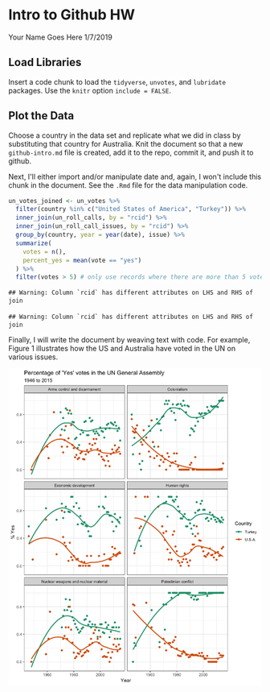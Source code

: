 Intro to Github HW
================
Your Name Goes Here
1/7/2019

Load Libraries
--------------

Insert a code chunk to load the `tidyverse`, `unvotes`, and `lubridate` packages. Use the `knitr` option `include = FALSE`.

Plot the Data
-------------

Choose a country in the data set and replicate what we did in class by substituting that country for Australia. Knit the document so that a new `github-intro.md` file is created, add it to the repo, commit it, and push it to github.

Next, I'll either import and/or manipulate date and, again, I won't include this chunk in the document. See the `.Rmd` file for the data manipulation code.

``` r
un_votes_joined <- un_votes %>%
  filter(country %in% c("United States of America", "Turkey")) %>%
  inner_join(un_roll_calls, by = "rcid") %>%
  inner_join(un_roll_call_issues, by = "rcid") %>%
  group_by(country, year = year(date), issue) %>%
  summarize(
    votes = n(),
    percent_yes = mean(vote == "yes")
  ) %>%
  filter(votes > 5) # only use records where there are more than 5 votes
```

    ## Warning: Column `rcid` has different attributes on LHS and RHS of join

    ## Warning: Column `rcid` has different attributes on LHS and RHS of join

Finally, I will write the document by weaving text with code. For example, Figure 1 illustrates how the US and Australia have voted in the UN on various issues.

![Percentage of 'Yes' Votes.](github-intro_files/figure-markdown_github/fig-un-votes-1.png)
